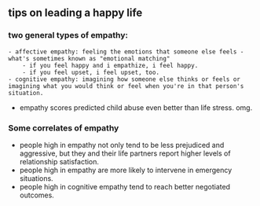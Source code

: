 ## tips on leading a happy life
### two general types of empathy:
	- affective empathy: feeling the emotions that someone else feels - what's sometimes known as "emotional matching"
		- if you feel happy and i empathize, i feel happy.
		- if you feel upset, i feel upset, too.
	- cognitive empathy: imagining how someone else thinks or feels or imagining what you would think or feel when you're in that person's situation.
- empathy scores predicted child abuse even better than life stress. omg.
### Some correlates of empathy
- people high in empathy not only tend to be less prejudiced and aggressive, but they and their life partners report higher levels of relationship satisfaction.
- people high in empathy are more likely to intervene in emergency situations.
- people high in cognitive empathy tend to reach better negotiated outcomes.
